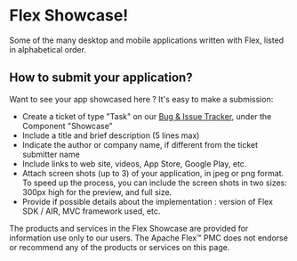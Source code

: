 <!--
 
 Licensed to the Apache Software Foundation (ASF) under one or more
 contributor license agreements.  See the NOTICE file distributed with
 this work for additional information regarding copyright ownership.
 The ASF licenses this file to You under the Apache License, Version 2.0
 (the "License"); you may not use this file except in compliance with
 the License.  You may obtain a copy of the License at
 
 http://www.apache.org/licenses/LICENSE-2.0
 
 Unless required by applicable law or agreed to in writing, software
 distributed under the License is distributed on an "AS IS" BASIS,
 WITHOUT WARRANTIES OR CONDITIONS OF ANY KIND, either express or implied.
 See the License for the specific language governing permissions and
 limitations under the License.
 
-->
# Flex Showcase!

Some of the many desktop and mobile applications written with Flex, listed in alphabetical order.

## How to submit your application?
Want to see your app showcased here ? It's easy to make a submission:

- Create a ticket of type "Task" on our [Bug &amp; Issue Tracker][1], under the Component "Showcase"
- Include a title and  brief description (5 lines max)
- Indicate the author or company name, if different from the ticket submitter name
- Include links to web site, videos, App Store, Google Play, etc.
- Attach screen shots (up to 3) of your application, in jpeg or png format.
To speed up the process, you can include the screen shots in two sizes:  300px high for the preview, and full size.
- Provide if possible details about the implementation : version of Flex SDK / AIR,  MVC framework used, etc.

The products and services in the Flex Showcase are provided for information use only to our users. The Apache Flex™ PMC does not endorse or recommend any of the products or services on this page.

 <div id="showcaseContainer"></div>

 <!--  the showcase entries are in js/showcase.js -->

  [1]:  https://issues.apache.org/jira
